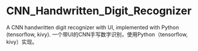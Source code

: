 # CNN_Handwritten_Digit_Recognizer
A CNN handwritten digit recognizer with UI, implemented with Python (tensorflow, kivy). 一个带UI的CNN手写数字识别，使用Python（tensorflow, kivy）实现。
